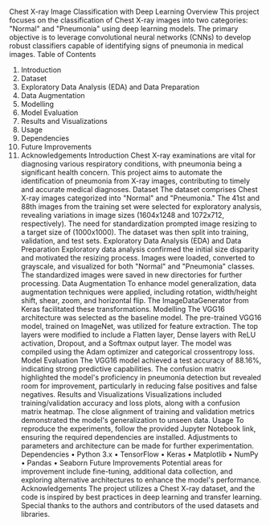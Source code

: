 Chest X-ray Image Classification with Deep Learning
Overview
This project focuses on the classification of Chest X-ray images into two categories: "Normal" and "Pneumonia" using deep learning models. The primary objective is to leverage convolutional neural networks (CNNs) to develop robust classifiers capable of identifying signs of pneumonia in medical images.
Table of Contents
1.	Introduction
2.	Dataset
3.	Exploratory Data Analysis (EDA) and Data Preparation
4.	Data Augmentation
5.	Modelling
6.	Model Evaluation
7.	Results and Visualizations
8.	Usage
9.	Dependencies
10.	Future Improvements
11.	Acknowledgements
Introduction
Chest X-ray examinations are vital for diagnosing various respiratory conditions, with pneumonia being a significant health concern. This project aims to automate the identification of pneumonia from X-ray images, contributing to timely and accurate medical diagnoses.
Dataset
The dataset comprises Chest X-ray images categorized into "Normal" and "Pneumonia." The 41st and 88th images from the training set were selected for exploratory analysis, revealing variations in image sizes (1604x1248 and 1072x712, respectively). The need for standardization prompted image resizing to a target size of (1000x1000). The dataset was then split into training, validation, and test sets.
Exploratory Data Analysis (EDA) and Data Preparation
Exploratory data analysis confirmed the initial size disparity and motivated the resizing process. Images were loaded, converted to grayscale, and visualized for both "Normal" and "Pneumonia" classes. The standardized images were saved in new directories for further processing.
Data Augmentation
To enhance model generalization, data augmentation techniques were applied, including rotation, width/height shift, shear, zoom, and horizontal flip. The ImageDataGenerator from Keras facilitated these transformations.
Modelling
The VGG16 architecture was selected as the baseline model. The pre-trained VGG16 model, trained on ImageNet, was utilized for feature extraction. The top layers were modified to include a Flatten layer, Dense layers with ReLU activation, Dropout, and a Softmax output layer. The model was compiled using the Adam optimizer and categorical crossentropy loss.
Model Evaluation
The VGG16 model achieved a test accuracy of 88.16%, indicating strong predictive capabilities. The confusion matrix highlighted the model's proficiency in pneumonia detection but revealed room for improvement, particularly in reducing false positives and false negatives.
Results and Visualizations
Visualizations included training/validation accuracy and loss plots, along with a confusion matrix heatmap. The close alignment of training and validation metrics demonstrated the model's generalization to unseen data.
Usage
To reproduce the experiments, follow the provided Jupyter Notebook link, ensuring the required dependencies are installed. Adjustments to parameters and architecture can be made for further experimentation.
Dependencies
•	Python 3.x
•	TensorFlow
•	Keras
•	Matplotlib
•	NumPy
•	Pandas
•	Seaborn
Future Improvements
Potential areas for improvement include fine-tuning, additional data collection, and exploring alternative architectures to enhance the model's performance.
Acknowledgements
The project utilizes a Chest X-ray dataset, and the code is inspired by best practices in deep learning and transfer learning. Special thanks to the authors and contributors of the used datasets and libraries.

